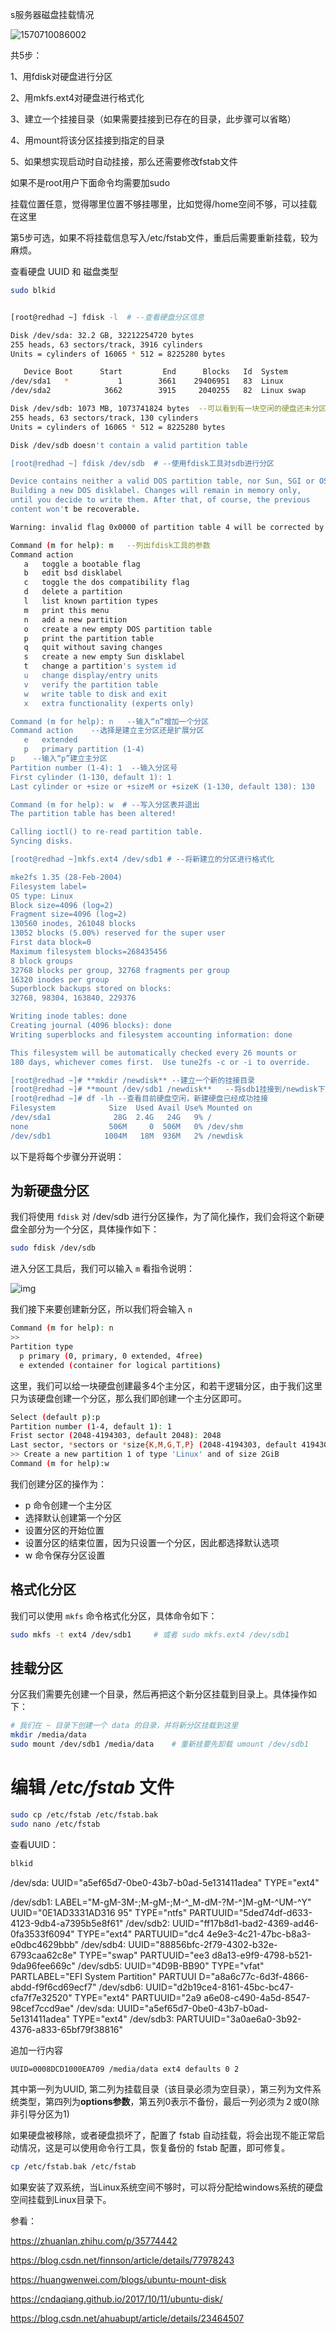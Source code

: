 s服务器磁盘挂载情况

![1570710086002](C:\Users\gfjiang\AppData\Roaming\Typora\typora-user-images\1570710086002.png)

共5步：

1、用fdisk对硬盘进行分区 

2、用mkfs.ext4对硬盘进行格式化 

3、建立一个挂接目录（如果需要挂接到已存在的目录，此步骤可以省略） 

4、用mount将该分区挂接到指定的目录 

5、如果想实现启动时自动挂接，那么还需要修改fstab文件   



如果不是root用户下面命令均需要加sudo

挂载位置任意，觉得哪里位置不够挂哪里，比如觉得/home空间不够，可以挂载在这里

第5步可选，如果不将挂载信息写入/etc/fstab文件，重启后需要重新挂载，较为麻烦。

查看硬盘 UUID 和 磁盘类型

```bash
sudo blkid
```


```bash

[root@redhad ~] fdisk -l  # --查看硬盘分区信息  

Disk /dev/sda: 32.2 GB, 32212254720 bytes  
255 heads, 63 sectors/track, 3916 cylinders  
Units = cylinders of 16065 * 512 = 8225280 bytes  

   Device Boot      Start         End      Blocks   Id  System  
/dev/sda1   *           1        3661    29406951   83  Linux  
/dev/sda2            3662        3915     2040255   82  Linux swap  

Disk /dev/sdb: 1073 MB, 1073741824 bytes  --可以看到有一块空闲的硬盘还未分区  
255 heads, 63 sectors/track, 130 cylinders  
Units = cylinders of 16065 * 512 = 8225280 bytes  

Disk /dev/sdb doesn't contain a valid partition table    

[root@redhad ~] fdisk /dev/sdb  # --使用fdisk工具对sdb进行分区  

Device contains neither a valid DOS partition table, nor Sun, SGI or OSF disklabel  
Building a new DOS disklabel. Changes will remain in memory only,  
until you decide to write them. After that, of course, the previous  
content won't be recoverable.  

Warning: invalid flag 0x0000 of partition table 4 will be corrected by w(rite)  

Command (m for help): m   --列出fdisk工具的参数  
Command action  
   a   toggle a bootable flag  
   b   edit bsd disklabel  
   c   toggle the dos compatibility flag  
   d   delete a partition  
   l   list known partition types  
   m   print this menu  
   n   add a new partition  
   o   create a new empty DOS partition table  
   p   print the partition table  
   q   quit without saving changes  
   s   create a new empty Sun disklabel  
   t   change a partition's system id  
   u   change display/entry units  
   v   verify the partition table  
   w   write table to disk and exit  
   x   extra functionality (experts only)  

Command (m for help): n   --输入“n”增加一个分区  
Command action    --选择是建立主分区还是扩展分区  
   e   extended  
   p   primary partition (1-4)  
p    --输入“p”建立主分区  
Partition number (1-4): 1  --输入分区号  
First cylinder (1-130, default 1): 1  
Last cylinder or +size or +sizeM or +sizeK (1-130, default 130): 130  

Command (m for help): w  # --写入分区表并退出  
The partition table has been altered!  

Calling ioctl() to re-read partition table.  
Syncing disks.    

[root@redhad ~]mkfs.ext4 /dev/sdb1 # --将新建立的分区进行格式化  

mke2fs 1.35 (28-Feb-2004)  
Filesystem label=  
OS type: Linux  
Block size=4096 (log=2)  
Fragment size=4096 (log=2)  
130560 inodes, 261048 blocks  
13052 blocks (5.00%) reserved for the super user  
First data block=0  
Maximum filesystem blocks=268435456  
8 block groups  
32768 blocks per group, 32768 fragments per group  
16320 inodes per group  
Superblock backups stored on blocks:   
32768, 98304, 163840, 229376  

Writing inode tables: done                              
Creating journal (4096 blocks): done  
Writing superblocks and filesystem accounting information: done  

This filesystem will be automatically checked every 26 mounts or  
180 days, whichever comes first.  Use tune2fs -c or -i to override.  

[root@redhad ~]# **mkdir /newdisk** --建立一个新的挂接目录  
[root@redhad ~]# **mount /dev/sdb1 /newdisk**   --将sdb1挂接到/newdisk下  
[root@redhad ~]# df -lh --查看目前硬盘空闲，新建硬盘已经成功挂接  
Filesystem            Size  Used Avail Use% Mounted on  
/dev/sda1              28G  2.4G   24G   9% /  
none                  506M     0  506M   0% /dev/shm  
/dev/sdb1            1004M   18M  936M   2% /newdisk  

```



以下是将每个步骤分开说明：

## 为新硬盘分区

我们将使用 `fdisk` 对 /dev/sdb 进行分区操作，为了简化操作，我们会将这个新硬盘全部分为一个分区，具体操作如下：

```bash
sudo fdisk /dev/sdb
```

进入分区工具后，我们可以输入 `m` 看指令说明：

![img](https://pic3.zhimg.com/80/v2-e407a7035faa63b7356f32c6ad9770ee_hd.jpg)

我们接下来要创建新分区，所以我们将会输入 `n`

```bash
Command (m for help): n
>> 
Partition type
  p primary (0, primary, 0 extended, 4free)
  e extended (container for logical partitions)
```

这里，我们可以给一块硬盘创建最多4个主分区，和若干逻辑分区，由于我们这里只为该硬盘创建一个分区，那么我们即创建一个主分区即可。

```bash
Select (default p):p
Partition number (1-4, default 1): 1
Frist sector (2048-4194303, default 2048): 2048
Last sector, *sectors or *size{K,M,G,T,P} (2048-4194303, default 4194303): 4194303
>> Create a new partition 1 of type 'Linux' and of size 2GiB
Command (m for help):w
```

我们创建分区的操作为：
- p 命令创建一个主分区
- 选择默认创建第一个分区
- 设置分区的开始位置
- 设置分区的结束位置，因为只设置一个分区，因此都选择默认选项
- w 命令保存分区设置



## 格式化分区

我们可以使用 `mkfs` 命令格式化分区，具体命令如下：

```bash
sudo mkfs -t ext4 /dev/sdb1		# 或者 sudo mkfs.ext4 /dev/sdb1
```



## 挂载分区

分区我们需要先创建一个目录，然后再把这个新分区挂载到目录上。具体操作如下：

```bash
# 我们在 ~ 目录下创建一个 data 的目录，并将新分区挂载到这里
mkdir /media/data
sudo mount /dev/sdb1 /media/data	# 重新挂要先卸载 umount /dev/sdb1
```



# 编辑 */etc/fstab* 文件

```bash
sudo cp /etc/fstab /etc/fstab.bak
sudo nano /etc/fstab
```

查看UUID：

```bash
blkid
```

/dev/sda: UUID="a5ef65d7-0be0-43b7-b0ad-5e131411adea" TYPE="ext4"

/dev/sdb1: LABEL="M-gM-3M-;M-gM-;M-^_M-dM-?M-^]M-gM-^UM-^Y" UUID="0E1AD3331AD316                                                                                                                                                             95" TYPE="ntfs" PARTUUID="5ded74df-d633-4123-9db4-a7395b5e8f61"
/dev/sdb2: UUID="ff17b8d1-bad2-4369-ad46-0fa3533f6094" TYPE="ext4" PARTUUID="dc4                                                                                                                                                             4e9e3-4c21-47bc-b8a3-e0dbc4629bbb"
/dev/sdb4: UUID="88856bfc-2f79-4302-b32e-6793caa62c8e" TYPE="swap" PARTUUID="ee3                                                                                                                                                             d8a13-e9f9-4798-b521-9da96fee669c"
/dev/sdb5: UUID="4D9B-BB90" TYPE="vfat" PARTLABEL="EFI System Partition" PARTUUI                                                                                                                                                             D="a8a6c77c-6d3f-4866-abdd-f9f6cd69ecf7"
/dev/sdb6: UUID="d2b19ce4-8161-45bc-bc47-cfa7f7e32520" TYPE="ext4" PARTUUID="2a9                                                                                                                                                             a6e08-c490-4a5d-8547-98cef7ccd9ae"
/dev/sda: UUID="a5ef65d7-0be0-43b7-b0ad-5e131411adea" TYPE="ext4"
/dev/sdb3: PARTUUID="3a0ae6a0-3b92-4376-a833-65bf79f38816"

追加一行内容

```text
UUID=0008DCD1000EA709 /media/data ext4 defaults 0 2
```

其中第一列为UUID, 第二列为挂载目录（该目录必须为空目录），第三列为文件系统类型，第四列为**options参数**，第五列0表示不备份，最后一列必须为２或0(除非引导分区为1)

如果硬盘被移除，或者硬盘损坏了，配置了 fstab 自动挂载，将会出现不能正常启动情况，这是可以使用命令行工具，恢复备份的 fstab 配置，即可修复。

```bash
cp /etc/fstab.bak /etc/fstab
```



如果安装了双系统，当Linux系统空间不够时，可以将分配给windows系统的硬盘空间挂载到Linux目录下。



参看：

https://zhuanlan.zhihu.com/p/35774442

https://blog.csdn.net/finnson/article/details/77978243

https://huangwenwei.com/blogs/ubuntu-mount-disk

https://cndaqiang.github.io/2017/10/11/ubuntu-disk/

https://blog.csdn.net/ahuabupt/article/details/23464507